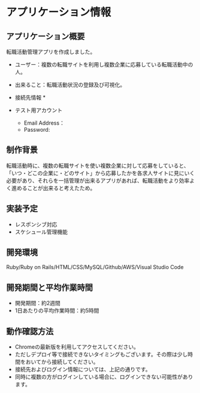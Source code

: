# アプリケーション情報

## アプリケーション概要
転職活動管理アプリを作成しました。 
* ユーザー：複数の転職サイトを利用し複数企業に応募している転職活動中の人。
* 出来ること：転職活動状況の登録及び可視化。

* 接続先情報
  * 
* テスト用アカウント
  * Email Address：
  * Password: 

## 制作背景
転職活動時に、複数の転職サイトを使い複数企業に対して応募をしていると、「いつ・どこの企業に・どのサイト」から応募したかを各求人サイトに見にいく必要があり、それらを一括管理が出来るアプリがあれば、転職活動をより効率よく進めることが出来ると考えたため。

## 実装予定
* レスポンシブ対応
* スケシュール管理機能

  
## 開発環境
Ruby/Ruby on Rails/HTML/CSS/MySQL/Github/AWS/Visual Studio Code

## 開発期間と平均作業時間
* 開発期間：約2週間
* 1日あたりの平均作業時間：約5時間

## 動作確認方法
* Chromeの最新版を利用してアクセスしてください。
* ただしデプロイ等で接続できないタイミングもございます。その際は少し時間をおいてから接続してください。
* 接続先およびログイン情報については、上記の通りです。
* 同時に複数の方がログインしている場合に、ログインできない可能性があります。
